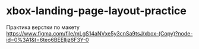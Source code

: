 # xbox-landing-page-layout-practice

Практика верстки по макету https://www.figma.com/file/mLgS14aNVxe5y3cnSa9tsJ/xbox-(Copy)?node-id=0%3A1&t=6teo6BEEIIjz6F3Y-0
